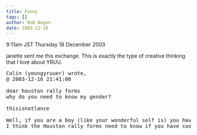 ```yaml
---
title: Funny
tags: []
author: Rob Nugen
date: 2003-12-18
---
```


<p class=date>9:11am JST Thursday 18 December 2003</p>

<p>janette sent me this exchange.  This is exactly the type of
creative thinking that I love about YRUU.</p>

<pre>
Colin (youngyruuer) wrote,
@ 2003-12-16 21:41:00

dear houston rally forms
why do you need to know my gender?

thisisnotlance 

Well, if you are a boy (like your wonderful self is) you have cooties.
I think the Houston rally forms need to know if you have cooties.
</pre>

